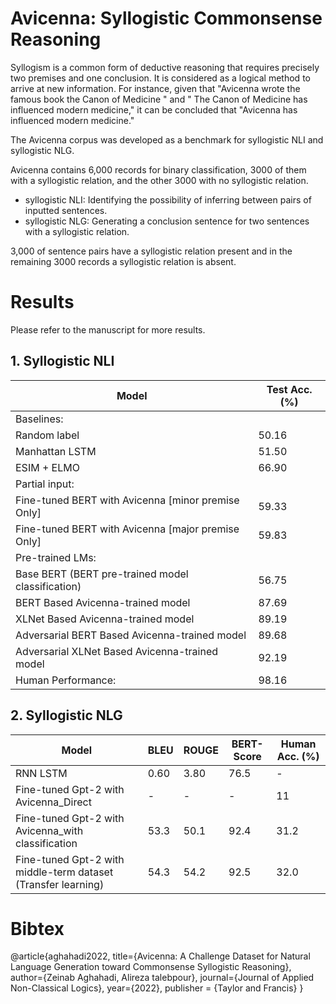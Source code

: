 # Avicenna: Syllogistic Commonsense Reasoning
Syllogism is a common form of deductive reasoning that requires precisely two premises and one conclusion. It is considered as a logical method to arrive at new information. For instance, given that "Avicenna wrote the famous book the Canon of Medicine " and " The Canon of Medicine has influenced modern medicine," it can be concluded that "Avicenna has influenced modern medicine."


The Avicenna corpus was developed as a benchmark for syllogistic NLI and syllogistic NLG.


Avicenna contains 6,000 records for binary classification, 3000 of them with a syllogistic relation, and the other 3000 with no syllogistic relation.


- syllogistic NLI: Identifying the possibility of inferring between pairs of inputted sentences. 
- syllogistic NLG: Generating a conclusion sentence for two sentences with a syllogistic relation.


3,000 of sentence pairs have a syllogistic relation present and in the remaining 3000 records a syllogistic relation is absent. 





# Results
Please refer to the manuscript for more results.





## 1. Syllogistic NLI 

Model| Test Acc. (%) 
 -----|------
 Baselines:| 
 Random label | 50.16   
 Manhattan LSTM | 51.50
 ESIM + ELMO |66.90
 Partial input:| 
 Fine-tuned BERT with Avicenna [minor premise Only] | 59.33
 Fine-tuned BERT with Avicenna [major premise Only] |59.83
 Pre-trained LMs:|
 Base BERT (BERT pre-trained model classification)| 56.75
 BERT Based Avicenna-trained model|87.69
 XLNet Based Avicenna-trained model |89.19
 Adversarial BERT Based Avicenna-trained model|89.68
 Adversarial XLNet Based Avicenna-trained model |92.19
 Human Performance:|98.16
 
 
 ## 2. Syllogistic NLG
 
 
 Model| BLEU | ROUGE | BERT-Score | Human Acc. (%) 
 -----|------| ------| ---------  |--------------  
 RNN LSTM| 0.60| 3.80 | 76.5  |-  
 Fine-tuned Gpt-2 with Avicenna_Direct | -      |  - |   -|11   
 Fine-tuned Gpt-2 with Avicenna_with classification | 53.3      |  50.1 |   92.4|31.2  
 Fine-tuned Gpt-2 with middle-term dataset (Transfer learning) | 54.3      |  54.2 |   92.5|32.0   
 



# Bibtex

@article{aghahadi2022,
  title={Avicenna: A Challenge Dataset for Natural Language Generation toward Commonsense Syllogistic Reasoning},
  author={Zeinab Aghahadi, Alireza talebpour},
  journal={Journal of Applied Non-Classical Logics},
  year={2022},
  publisher = {Taylor and Francis}
} 


